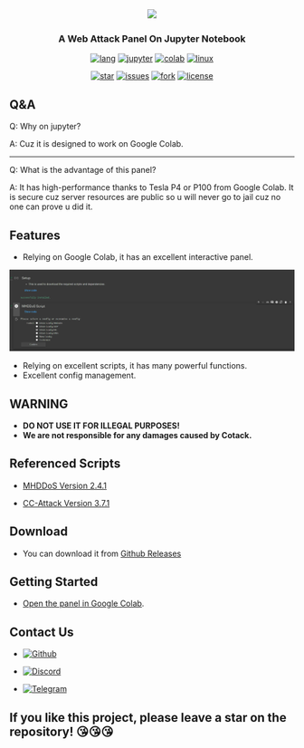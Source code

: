 <div align=center>
<img src="https://see.fontimg.com/api/renderfont4/w1xX2/eyJyIjoiZnMiLCJoIjo4MSwidyI6MTI1MCwiZnMiOjY1LCJmZ2MiOiIjMDAwMDAwIiwiYmdjIjoiI0ZGRkZGRiJ9/Q09UQUNL/back-to-school-personal-use-regular.png"/>
</div>

<h3 align="center">A Web Attack Panel On Jupyter Notebook</h3>

<p align=center>
<a href="#"><img alt="lang" src="https://img.shields.io/badge/Python-14354C?style=for-the-badge&logo=python&logoColor=white"></a>
<a href="#"><img alt="jupyter" src="https://img.shields.io/badge/Made%20with-Jupyter-orange?style=for-the-badge&logo=Jupyter"></a>
<a href="#"><img alt="colab" src="https://img.shields.io/badge/Colab-F9AB00?style=for-the-badge&logo=googlecolab&color=525252"></a>
<a href="#"><img alt="linux" src="https://img.shields.io/badge/Linux-FCC624?style=for-the-badge&logo=linux&logoColor=black"></a>
</p>

<p align=center>
<a href="#"><img alt="star" src="https://img.shields.io/github/stars/glut410/cotack?color=yellow&style=for-the-badge"></a>
<a href="#"><img alt="issues" src="https://img.shields.io/github/issues/glut410/cotack?style=for-the-badge"></a>
<a href="#"><img alt="fork" src="https://img.shields.io/github/forks/glut410/cotack?style=for-the-badge"></a>
<a href="#"><img alt="license" src="https://img.shields.io/github/license/glut410/cotack?color=purple&style=for-the-badge"></a>
</p>

## Q&A

Q: Why on jupyter?

A: Cuz it is designed to work on Google Colab.

---

Q: What is the advantage of this panel?

A: It has high-performance thanks to Tesla P4 or P100 from Google Colab. It is secure cuz server resources are public so u will never go to jail cuz no one can prove u did it.

## Features
* Relying on Google Colab, it has an excellent interactive panel.
<div align=center>
<img src="/feature.png"/>
</div>

* Relying on excellent scripts, it has many powerful functions.
* Excellent config management.
## WARNING
* **DO NOT USE IT FOR ILLEGAL PURPOSES!**
* **We are not responsible for any damages caused by Cotack.**

## Referenced Scripts

* [MHDDoS Version 2.4.1](https://github.com/MatrixTM/MHDDoS/releases/tag/2.4)

* [CC-Attack Version 3.7.1](https://github.com/Leeon123/CC-attack/releases/tag/v3.7.1)

## Download

* You can download it from [Github Releases](https://github.com/glut410/cotack/releases)

## Getting Started
* [Open the panel in Google Colab](https://colab.research.google.com/github/glut410/cotack/blob/main/Panel.ipynb).

## Contact Us

* [![Github](https://img.shields.io/badge/GitHub-100000?style=for-the-badge&logo=github&logoColor=white "Github")](https://github.com/glut410/cotack/issues "Github")

* [![Discord](https://img.shields.io/badge/Discord-7289DA?style=for-the-badge&logo=discord&logoColor=white "Discord")](https://discord.gg/cgGnJbu9Pj "Discord")

* [![Telegram](https://img.shields.io/badge/Telegram-2CA5E0?style=for-the-badge&logo=telegram&logoColor=white "Telegram")](https://t.me/+t6IVVbmyDxk4N2Y1 "Telegram")

**If you like this project, please leave a star on the repository! 😘😘😘**
---
